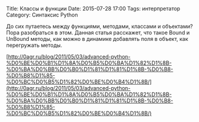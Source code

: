 Title: Классы и функции
Date: 2015-07-28 17:00
Tags: интерпретатор
Category: Синтаксис Python

До сих путаетесь между функциями, методами, классами и объектами? Пора разобраться в этом.
Данная статья расскажет, что такое Bound и UnBound методы, как можно в динамике добавлять поля в объект, как перегружать методы.

[http://0agr.ru/blog/2011/05/03/advanced-python-%D0%BE%D0%B1%D1%8A%D0%B5%D0%BA%D1%82%D1%8B-%D0%BA%D0%BB%D0%B0%D1%81%D1%81%D1%8B-%D0%B8-%D0%B8%D1%85-%D0%BC%D0%B5%D1%82%D0%BE%D0%B4%D1%8B/](http://0agr.ru/blog/2011/05/03/advanced-python-%D0%BE%D0%B1%D1%8A%D0%B5%D0%BA%D1%82%D1%8B-%D0%BA%D0%BB%D0%B0%D1%81%D1%81%D1%8B-%D0%B8-%D0%B8%D1%85-%D0%BC%D0%B5%D1%82%D0%BE%D0%B4%D1%8B/)